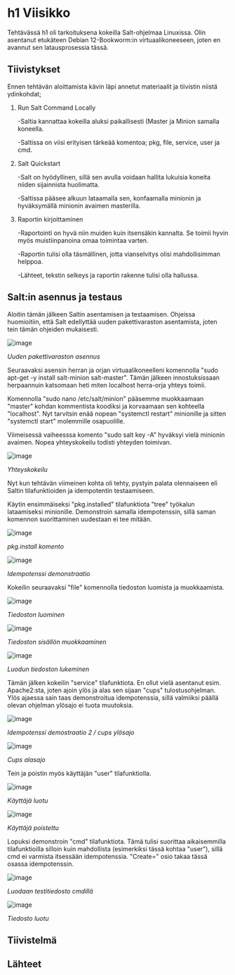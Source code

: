 # h1 Viisikko
Tehtävässä h1 oli tarkoituksena kokeilla Salt-ohjelmaa Linuxissa. Olin asentanut etukäteen Debian 12-Bookworm:in virtuaalikoneeseen, joten en avannut sen latausprosessia tässä.

## Tiivistykset
Ennen tehtävän aloittamista kävin läpi annetut materiaalit ja tiivistin niistä ydinkohdat;

1. Run Salt Command Locally

   -Saltia kannattaa kokeilla aluksi paikallisesti (Master ja Minion samalla koneella.
   
   -Saltissa on viisi erityisen tärkeää komentoa; pkg, file, service, user ja cmd.
   
2. Salt Quickstart

   -Salt on hyödyllinen, sillä sen avulla voidaan hallita lukuisia koneita niiden sijainnista huolimatta.
   
   -Saltissa pääsee alkuun lataamalla sen, konfaamalla minionin ja hyväksymällä minionin avaimen masterilla.

3. Raportin kirjoittaminen
   
   -Raportointi on hyvä niin muiden kuin itsensäkin kannalta. Se toimii hyvin myös muistiinpanoina omaa toimintaa varten.

   -Raportin tulisi olla täsmällinen, jotta vianselvitys olisi mahdollisimman helppoa.

   -Lähteet, tekstin selkeys ja raportin rakenne tulisi olla hallussa.

## Salt:in asennus ja testaus
Aloitin tämän jälkeen Saltin asentamisen ja testaamisen. Ohjeissa huomioitiin, että Salt edellyttää uuden pakettivaraston asentamista, joten tein tämän ohjeiden mukaisesti.

![image](https://github.com/user-attachments/assets/24c5fd91-47ac-4c17-922c-d0eb746bc513)

*Uuden pakettivaraston asennus*

Seuraavaksi asensin herran ja orjan virtuaalikoneelleni komennolla "sudo apt-get -y install salt-minion salt-master". Tämän jälkeen innostuksissaan herpaannuin katsomaan heti miten localhost herra-orja yhteys toimii. 

Komennolla "sudo nano /etc/salt/minion" pääsemme muokkaamaan "master" kohdan kommentista koodiksi ja korvaamaan sen kohteella "localhost". Nyt tarvitsin enää nopean "systemctl restart" minionille ja sitten "systemctl start" molemmille osapuolille. 

Viimeisessä vaiheesssa komento "sudo salt key -A" hyväksyi vielä minionin avaimen. Nopea yhteyskokeilu todisti yhteyden toimivan.

![image](https://github.com/user-attachments/assets/723a9c32-77f2-4e51-bff1-410515dc6828)

*Yhteyskokeilu*

Nyt kun tehtävän viimeinen kohta oli tehty, pystyin palata olennaiseen eli Saltin tilafunktioiden ja idempotentin testaamiseen. 

Käytin ensimmäiseksi "pkg.installed" tilafunktiota "tree" työkalun lataamiseksi minionille. Demonstroin samalla idempotenssin, sillä saman komennon suorittaminen uudestaan ei tee mitään.

![image](https://github.com/user-attachments/assets/020de379-5f1c-4f6e-b33e-582c89f0da3c)

*pkg.install komento*

![image](https://github.com/user-attachments/assets/70bd741d-ee02-4323-8123-a74e1c5a7ba8)

*Idempotenssi demonstraatio*

Kokeilin seuraavaksi "file" komennolla tiedoston luomista ja muokkaamista.

![image](https://github.com/user-attachments/assets/d9377b77-d634-4d81-958a-1eb38159034f)

*Tiedoston luominen*

![image](https://github.com/user-attachments/assets/f221922b-eefe-4241-b8c2-e578917ded5f)

*Tiedoston sisällön muokkaaminen*

![image](https://github.com/user-attachments/assets/d75d80d2-7ab8-4654-a5b6-d1c5012a103d)

*Luodun tiedoston lukeminen*

Tämän jälken kokeilin "service" tilafunktiota. En ollut vielä asentanut esim. Apache2:sta, joten ajoin ylös ja alas sen sijaan "cups" tulostusohjelman. Ylös ajaessa sain taas demonstroitua idempotenssia, sillä valmiiksi päällä olevan ohjelman ylösajo ei tuota muutoksia.

![image](https://github.com/user-attachments/assets/883b5f2f-26a3-42ce-9001-ff0a348690c5)

*Idempotenssi demostraatio 2 / cups ylösajo*

![image](https://github.com/user-attachments/assets/8102627e-b200-4600-881f-7d6714d23f72)

*Cups alasajo*

Tein ja poistin myös käyttäjän "user" tilafunktiolla.

![image](https://github.com/user-attachments/assets/27d03688-c015-4d6e-a49c-1dc8f14bd38f)

*Käyttäjä luotu*

![image](https://github.com/user-attachments/assets/ebd588c8-861f-4f6f-9ab2-a29d70e3230f)

*Käyttäjä poistettu*

Lopuksi demonstroin "cmd" tilafunktiota. Tämä tulisi suorittaa aikaisemmilla tilafunktioilla silloin kuin mahdollista (esimerkiksi tässä kohtaa "user"), sillä cmd ei varmista itsessään idempotenssia. "Create=" osio takaa tässä osassa idempotenssin.

![image](https://github.com/user-attachments/assets/24d5c165-aa9c-4e2f-a014-f58d28e2e9be)

*Luodaan testitiedosto cmdillä*

![image](https://github.com/user-attachments/assets/c1feb89b-aaa5-46e3-b018-b0e7a240ac98)

*Tiedosto luotu*

## Tiivistelmä

## Lähteet
